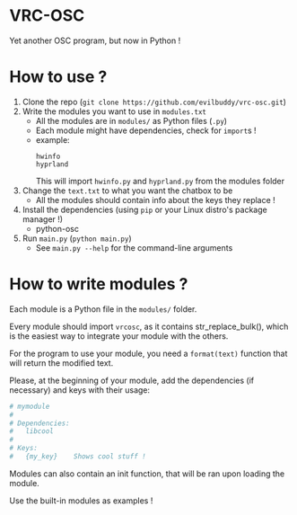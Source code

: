 # VRC-OSC
Yet another OSC program, but now in Python !

# How to use ?
1. Clone the repo (`git clone https://github.com/evilbuddy/vrc-osc.git`)
2. Write the modules you want to use in `modules.txt`
    - All the modules are in `modules/` as Python files (`.py`)
    - Each module might have dependencies, check for `import`s !
    - example:
         ```
        hwinfo
        hyprland
        ```
        This will import `hwinfo.py` and `hyprland.py` from the modules folder
3. Change the `text.txt` to what you want the chatbox to be
    - All the modules should contain info about the keys they replace !
4. Install the dependencies (using `pip` or your Linux distro's package manager !)
    - python-osc
5. Run `main.py` (`python main.py`)
    - See `main.py --help` for the command-line arguments

# How to write modules ?
Each module is a Python file in the `modules/` folder.

Every module should import `vrcosc`, as it contains str_replace_bulk(), which is the easiest way to integrate your module with the others.

For the program to use your module, you need a `format(text)` function that will return the modified text.

Please, at the beginning of your module, add the dependencies (if necessary) and keys with their usage:
```python
# mymodule
#
# Dependencies:
#   libcool
#
# Keys:
#   {my_key}    Shows cool stuff !
```

Modules can also contain an init function, that will be ran upon loading the module.

Use the built-in modules as examples !
